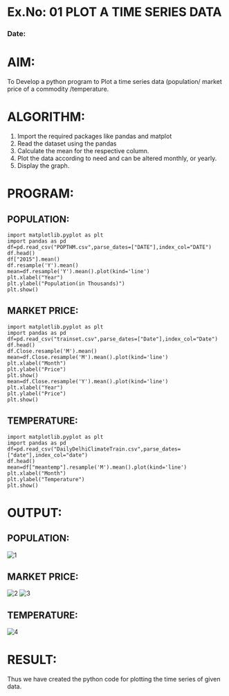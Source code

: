 # Ex.No: 01 PLOT A TIME SERIES DATA
###  Date:

# AIM:
To Develop a python program to Plot a time series data (population/ market price of a commodity
/temperature.
# ALGORITHM:
1. Import the required packages like pandas and matplot
2. Read the dataset using the pandas
3. Calculate the mean for the respective column.
4. Plot the data according to need and can be altered monthly, or yearly.
5. Display the graph.
   
# PROGRAM:
## POPULATION:
```
import matplotlib.pyplot as plt
import pandas as pd
df=pd.read_csv("POPTHM.csv",parse_dates=["DATE"],index_col="DATE")
df.head()
df["2015"].mean()
df.resample('Y').mean()
mean=df.resample('Y').mean().plot(kind='line')
plt.xlabel("Year")
plt.ylabel("Population(in Thousands)")
plt.show()
```

## MARKET PRICE:
```
import matplotlib.pyplot as plt
import pandas as pd
df=pd.read_csv("trainset.csv",parse_dates=["Date"],index_col="Date")
df.head()
df.Close.resample('M').mean()
mean=df.Close.resample('M').mean().plot(kind='line')
plt.xlabel("Month")
plt.ylabel("Price")
plt.show()
mean=df.Close.resample('Y').mean().plot(kind='line')
plt.xlabel("Year")
plt.ylabel("Price")
plt.show()
```

## TEMPERATURE:
```
import matplotlib.pyplot as plt
import pandas as pd
df=pd.read_csv("DailyDelhiClimateTrain.csv",parse_dates=["date"],index_col="date")
df.head()
mean=df["meantemp"].resample('M').mean().plot(kind='line')
plt.xlabel("Month")
plt.ylabel("Temperature")
plt.show()
```

# OUTPUT:
## POPULATION:
![1](https://github.com/saieswar1607/TSA_EXP1/assets/93427011/41ef6f2e-be9c-4310-b504-a4be6a9478cc)

## MARKET PRICE:
![2](https://github.com/saieswar1607/TSA_EXP1/assets/93427011/b873948f-22b3-4167-b0ca-e5842dfae927)
![3](https://github.com/saieswar1607/TSA_EXP1/assets/93427011/d6006f36-07e0-44fd-bda0-13bccf2b9951)

## TEMPERATURE:
![4](https://github.com/saieswar1607/TSA_EXP1/assets/93427011/bdc65c06-d5b7-4f5a-b848-07b057018115)


# RESULT:
Thus we have created the python code for plotting the time series of given data.
